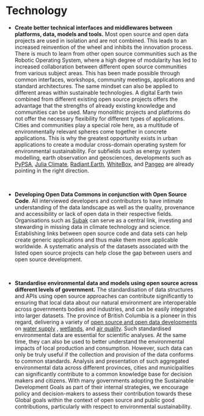 # Technology

- **Create better technical interfaces and middlewares between platforms, data, models and tools.** Most open source and open data projects are used in isolation and are not combined. This leads to an increased reinvention of the wheel and inhibits the innovation process. There is much to learn from other open source communities such as the Robotic Operating System, where a high degree of modularity has led to increased collaboration between different open source communities from various subject areas. This has been made possible through common interfaces, workshops, community meetings, applications and standard architectures. The same mindset can also be applied to different areas within sustainable technologies. A digital Earth twin combined from different existing open source projects offers the advantage that the strengths of already existing knowledge and communities can be used. Many monolithic projects and platforms do not offer the necessary flexibility for different types of applications. Cities and communities play a special role here, as a multitude of environmentally relevant spheres come together in concrete applications. This is why the greatest opportunity exists in urban applications to create a modular cross-domain operating system for environmental sustainability. For subfields such as energy system modelling, earth observation and geosciences, developments such as [PyPSA](https://pypsa.org/), [Julia Climate](https://juliaclimate.org/), [Radiant.Earth](https://www.radiant.earth/), [WhiteBox](https://www.whiteboxgeo.com/), and [Pangeo](https://pangeo.io/) are already pointing in the right direction.

<br />

- **Developing Open Data Commons in conjunction with Open Source Code**. All interviewed developers and contributors to have intimate understanding of the data landscape as well as the quality, provenance and accessibility or lack of open data in their respective fields. Organisations such as [Subak](https://subak.org/) can serve as a central link, investing and stewarding in missing data in climate technology and science. Establishing links between open source code and data sets can help create generic applications and thus make them more applicable worldwide. A systematic analysis of the datasets associated with the listed open source projects can help close the gap between users and open source development.

<br />

- **Standardise environmental data and models using open source across different levels of government.** The standardisation of data structures and APIs using open source approaches can contribute significantly to ensuring that local data about our natural environment are interoperable across governments bodies and industries, and can be easily integrated into larger datasets. The province of British Columbia is a pioneer in this regard, delivering a variety of [open source and open data developments](https://github.com/bcgov) on [water supply](https://github.com/bcgov/fasstr) , [wetlands](https://github.com/bcgov/wetlandmapR), and [air quality](https://github.com/bcgov/pm25-caaqs-indicator). Such standardised environmental data are essential for scientific analyses. At the same time, they can also be used to better understand the environmental impacts of local production and consumption. However, such data can only be truly useful if the collection and provision of the data conforms to common standards. Analysis and presentation of such aggregated environmental data across different provinces, cities and municipalities can significantly contribute to a common knowledge base for decision makers and citizens. With many governments adopting the Sustainable Development Goals as part of their internal strategies, we encourage policy and decision-makers to assess their contribution towards these Global goals within the context of open source and public good contributions, particularly with respect to environmental sustainability. 
